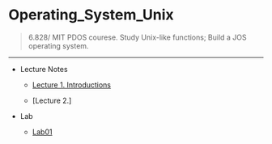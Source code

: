 # Operating_System_Unix
> 6.828/ MIT PDOS courese. Study Unix-like functions; Build a JOS operating system.
-------------
* Lecture Notes
    * [Lecture 1. Introductions](https://github.com/luckyeven/Operating_System_Unix/blob/main/Lecture1/README.md#L30)

    * [Lecture 2.]

* Lab
    * [Lab01](https://github.com/luckyeven/Operating_System_Unix/blob/main/lab1/README.md#L5)




